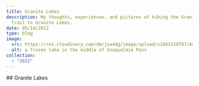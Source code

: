 ```yaml
---
title: Granite Lakes
description: My thoughts, experiences, and pictures of hiking the Granite Creek
  Trail to Granite Lakes.
date: 05/14/2022
type: blog
image:
  src: https://res.cloudinary.com/dmrjua4dg/image/upload/v1662519797/Adventure%20Blog/granite-creek/icy-lake.jpg
  alt: a frozen lake in the middle of Snoqualmie Pass
collection:
  - "2022"
---
```

\## Granite Lakes